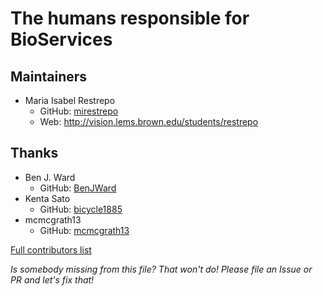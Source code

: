 # The humans responsible for BioServices

## Maintainers
- Maria Isabel Restrepo
  - GitHub: [mirestrepo](https://github.com/mirestrepo)
  - Web: http://vision.lems.brown.edu/students/restrepo

## Thanks
- Ben J. Ward
  - GitHub: [BenJWard](https://github.com/BenJWard)
- Kenta Sato
  - GitHub: [bicycle1885](https://github.com/bicycle1885)
- mcmcgrath13
  - GitHub: [mcmcgrath13](https://github.com/mcmcgrath13)

[Full contributors list](https://github.com/BioJulia/BioServices.jl/graphs/contributors)

_Is somebody missing from this file? That won't do! Please file an Issue or PR and let's fix that!_